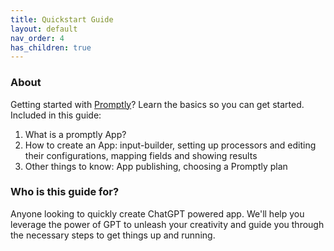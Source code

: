 ```yaml
---
title: Quickstart Guide
layout: default
nav_order: 4
has_children: true
---
```


### About
Getting started with [Promptly](https://trypromptly.com)? Learn the basics so you can get started. Included in this guide:
1. What is a promptly App?
2. How to create an App: input-builder, setting up processors and editing their configurations, mapping fields and showing results
3. Other things to know: App publishing, choosing a Promptly plan

### Who is this guide for?
Anyone looking to quickly create ChatGPT powered app. We'll help you leverage the power of GPT to unleash your creativity and guide you through the necessary steps to get things up and running.